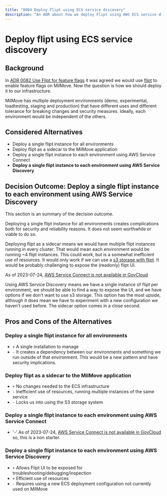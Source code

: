```yaml
---
title: "0084 Deploy Flipt using ECS service discovery"
description: "An ADR about how we deploy Flipt using AWS ECS service discovery."
---
```


# Deploy flipt using ECS service discovery

## Background

In [ADR 0082 Use Flipt for feature flags](./0082-use-flipt-feature-flags.md) it was agreed we would use [flipt](https://flipt.io) to enable feature flags on MilMove. Now the question is how we should deploy it to our infrastructure.

MilMove has multiple deployment environments (demo, experimental, loadtesting, staging and production) that have different uses and different tolerance for breaking changes and security measures. Ideally, each environment would be independent of the others.

## Considered Alternatives

- Deploy a single flipt instance for all environments
- Deploy flipt as a sidecar to the MilMove application
- Deploy a single flipt instance to each environment using AWS Service Connect
- **Deploy a single flipt instance to each environment using AWS Service Discovery**

## Decision Outcome: Deploy a single flipt instance to each environment using AWS Service Discovery

This section is an summary of the decision outcome.

Deploying a single flipt instance for all environments creates complications both for security and reliability reasons. It does not seem worthwhile or viable to do so.

Deploying flipt as a sidecar means we would have multiple flipt instances running in every cluster. That would mean each environment would be running ~4 flipt instances. This could work, but is a somewhat inefficient use of resources. It would only work if we can use a [s3 storage with flipt](https://github.com/flipt-io/flipt/pull/1900). It would be probably challenging to expose the (readonly) flipt UI.

As of 2023-07-24, [AWS Service Connect is not available in GovCloud](https://docs.aws.amazon.com/AmazonECS/latest/developerguide/service-connect.html)

Using AWS Service Discovery means we have a single instance of flipt per environment, we should be able to find a way to expose the UI, and we have options if we don't want to use s3 storage. This option has the most upside, although it does mean we have to experiment with a new configuration we haven't used before. The sidecar option comes in a close second.

## Pros and Cons of the Alternatives

### Deploy a single flipt instance for all environments

- `+` A single installation to manage
- `-` It creates a dependency between our environments and something we run outside of that environment. This would be a new pattern and have security implications.

### Deploy flipt as a sidecar to the MilMove application

- `+` No changes needed to the ECS infrastructure
- `-` Inefficient use of resources, running multiple instances of the same service
- `-` Locks us into using the S3 storage system


### Deploy a single flipt instance to each environment using AWS Service Connect

- '-' As of 2023-07-24, [AWS Service Connect is not available in GovCloud](https://docs.aws.amazon.com/AmazonECS/latest/developerguide/service-connect.html) so, this is a non starter.

### Deploy a single flipt instance to each environment using AWS Service Discovery

- `+` Allows Flipt UI to be exposed for troubleshooting/debugging/inspection
- `+` Efficient use of resources
- `-` Requires using a new ECS deployment configuration not currently used on MilMove
